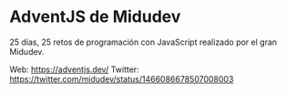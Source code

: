 # AdventJS de Midudev
25 días, 25 retos de programación con JavaScript realizado por el gran Midudev. 

Web: https://adventjs.dev/
Twitter: https://twitter.com/midudev/status/1466086678507008003
